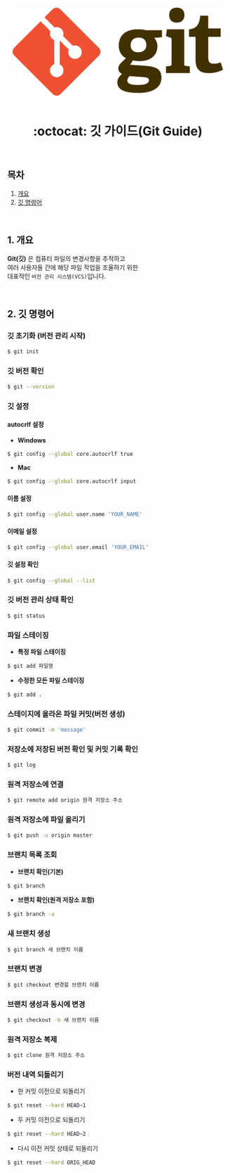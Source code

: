 <div align="center">
  <br />
  <img src="./images/git_logo.png" alt="git" height="200px" />
  <br />
  <br />
  <h1>:octocat: 깃 가이드(Git Guide)</h1>
  <br />
</div>

## 목차

1. [개요](#1-개요)
2. [깃 명령어](#2-깃-명령어)

<br />

## 1. 개요

**Git(깃)** 은 컴퓨터 파일의 변경사항을 추적하고  
여러 사용자들 간에 해당 파일 작업을 조율하기 위한  
대표적인 `버전 관리 시스템(VCS)`입니다.

<br />

## 2. 깃 명령어

### 깃 초기화 (버전 관리 시작)

```bash
$ git init
```

### 깃 버전 확인

```bash
$ git --version
```

### 깃 설정

#### autocrlf 설정

- **Windows**

```bash
$ git config --global core.autocrlf true
```

- **Mac**

```bash
$ git config --global core.autocrlf input
```

#### 이름 설정

```bash
$ git config --global user.name 'YOUR_NAME'
```

#### 이메일 설정

```bash
$ git config --global user.email 'YOUR_EMAIL'
```

#### 깃 설정 확인

```bash
$ git config --global --list
```

### 깃 버전 관리 상태 확인

```bash
$ git status
```

### 파일 스테이징

- **특정 파일 스테이징**

```bash
$ git add 파일명
```

- **수정한 모든 파일 스테이징**

```bash
$ git add .
```

### 스테이지에 올라온 파일 커밋(버전 생성)

```bash
$ git commit -m 'message'
```

### 저장소에 저장된 버전 확인 및 커밋 기록 확인

```bash
$ git log
```

### 원격 저장소에 연결

```bash
$ git remote add origin 원격 저장소 주소
```

### 원격 저장소에 파일 올리기

```bash
$ git push -u origin master
```

### 브랜치 목록 조회

- **브랜치 확인(기본)**

```bash
$ git branch
```

- **브랜치 확인(원격 저장소 포함)**

```bash
$ git branch -a
```

### 새 브랜치 생성

```bash
$ git branch 새 브랜치 이름
```

### 브랜치 변경

```bash
$ git checkout 변경할 브랜치 이름
```

### 브랜치 생성과 동시에 변경

```bash
$ git checkout -b 새 브랜치 이름
```

### 원격 저장소 복제

```bash
$ git clone 원격 저장소 주소
```

### 버전 내역 되돌리기

- 한 커밋 이전으로 되돌리기

```bash
$ git reset --hard HEAD~1
```

- 두 커밋 이전으로 되돌리기

```bash
$ git reset --hard HEAD~2
```

- 다시 이전 커밋 상태로 되돌리기

```bash
$ git reset --hard ORIG_HEAD
```
